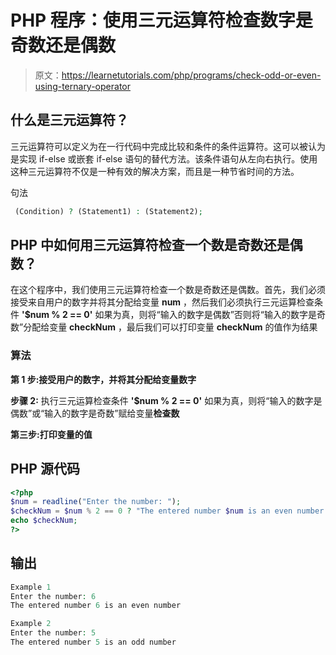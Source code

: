 # PHP 程序：使用三元运算符检查数字是奇数还是偶数

> 原文：<https://learnetutorials.com/php/programs/check-odd-or-even-using-ternary-operator>

## 什么是三元运算符？

三元运算符可以定义为在一行代码中完成比较和条件的条件运算符。这可以被认为是实现 if-else 或嵌套 if-else 语句的替代方法。该条件语句从左向右执行。使用这种三元运算符不仅是一种有效的解决方案，而且是一种节省时间的方法。

句法

```php
 (Condition) ? (Statement1) : (Statement2);

```

## PHP 中如何用三元运算符检查一个数是奇数还是偶数？

在这个程序中，我们使用三元运算符检查一个数是奇数还是偶数。首先，我们必须接受来自用户的数字并将其分配给变量 **num** ，然后我们必须执行三元运算检查条件 **'$num % 2 == 0'** 如果为真，则将“输入的数字是偶数”否则将“输入的数字是奇数”分配给变量 **checkNum** ，最后我们可以打印变量 **checkNum** 的值作为结果

### 算法

**第 1 步:**接受用户的数字，并将其分配给变量**数字**

**步骤 2:** 执行三元运算检查条件 **'$num % 2 == 0'** 如果为真，则将“输入的数字是偶数”或“输入的数字是奇数”赋给变量**检查数**

**第三步:**打印变量**的值**

## PHP 源代码

```php
<?php
$num = readline("Enter the number: ");
$checkNum = $num % 2 == 0 ? "The entered number $num is an even number " : "The entered number $num is an odd number ";
echo $checkNum;
?>

```

## 输出

```php
Example 1
Enter the number: 6
The entered number 6 is an even number

Example 2
Enter the number: 5
The entered number 5 is an odd number
```